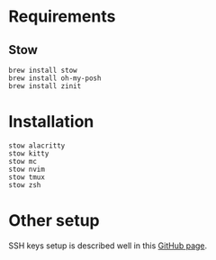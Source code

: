 # Requirements

## Stow

```shell
brew install stow
brew install oh-my-posh
brew install zinit
```

# Installation

```shell
stow alacritty
stow kitty
stow mc
stow nvim
stow tmux
stow zsh
```

# Other setup

SSH keys setup is described well in this
[GitHub page](https://docs.github.com/en/authentication/connecting-to-github-with-ssh/generating-a-new-ssh-key-and-adding-it-to-the-ssh-agent).
